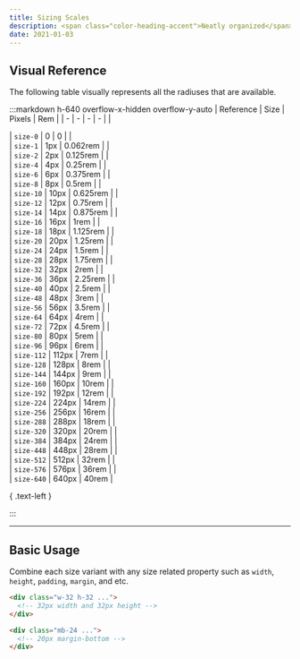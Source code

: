```yaml
---
title: Sizing Scales
description: <span class="color-heading-accent">Neatly organized</span> visual <br class="hidden sm.inline">reference for all sizes
date: 2021-01-03
---
```


## Visual Reference

The following table visually represents all the radiuses that are available.


:::markdown h-640 overflow-x-hidden overflow-y-auto
| Reference | Size | Pixels | Rem |
| - | - | - | - |
| <div class="w-100p h-0 bg-white"></div> | `size-0` | 0 | 0 |
| <div class="w-100p h-1 bg-white"></div> | `size-1` | 1px | 0.062rem |
| <div class="w-100p h-2 bg-white"></div> | `size-2` | 2px | 0.125rem |
| <div class="w-100p h-4 bg-white"></div> | `size-4` | 4px | 0.25rem |
| <div class="w-100p h-6 bg-white"></div> | `size-6` | 6px | 0.375rem |
| <div class="w-100p h-8 bg-white"></div> | `size-8` | 8px | 0.5rem |
| <div class="w-100p h-10 bg-white"></div> | `size-10` | 10px | 0.625rem |
| <div class="w-100p h-12 bg-white"></div> | `size-12` | 12px | 0.75rem |
| <div class="w-100p h-14 bg-white"></div> | `size-14` | 14px | 0.875rem |
| <div class="w-100p h-16 bg-white"></div> | `size-16` | 16px | 1rem |
| <div class="w-100p h-18 bg-white"></div> | `size-18` | 18px | 1.125rem |
| <div class="w-100p h-20 bg-white"></div> | `size-20` | 20px | 1.25rem |
| <div class="w-100p h-24 bg-white"></div> | `size-24` | 24px | 1.5rem |
| <div class="w-100p h-28 bg-white"></div> | `size-28` | 28px | 1.75rem |
| <div class="w-100p h-32 bg-white"></div> | `size-32` | 32px | 2rem |
| <div class="w-100p h-36 bg-white"></div> | `size-36` | 36px | 2.25rem |
| <div class="w-100p h-40 bg-white"></div> | `size-40` | 40px | 2.5rem |
| <div class="w-100p h-48 bg-white"></div> | `size-48` | 48px | 3rem |
| <div class="w-100p h-56 bg-white"></div> | `size-56` | 56px | 3.5rem |
| <div class="w-100p h-64 bg-white"></div> | `size-64` | 64px | 4rem |
| <div class="w-100p h-72 bg-white"></div> | `size-72` | 72px | 4.5rem |
| <div class="w-100p h-80 bg-white"></div> | `size-80` | 80px | 5rem |
| <div class="w-100p h-96 bg-white"></div> | `size-96` | 96px | 6rem |
| <div class="w-100p h-112 bg-white"></div> | `size-112` | 112px | 7rem |
| <div class="w-100p h-128 bg-white"></div> | `size-128` | 128px | 8rem |
| <div class="w-100p h-144 bg-white"></div> | `size-144` | 144px | 9rem |
| <div class="w-100p h-160 bg-white"></div> | `size-160` | 160px | 10rem |
| <div class="w-100p h-192 bg-white"></div> | `size-192` | 192px | 12rem |
| <div class="w-100p h-224 bg-white"></div> | `size-224` | 224px | 14rem |
| <div class="w-100p h-256 bg-white"></div> | `size-256` | 256px | 16rem |
| <div class="w-100p h-288 bg-white"></div> | `size-288` | 288px | 18rem |
| <div class="w-100p h-320 bg-white"></div> | `size-320` | 320px | 20rem |
| <div class="w-100p h-384 bg-white"></div> | `size-384` | 384px | 24rem |
| <div class="w-100p h-448 bg-white"></div> | `size-448` | 448px | 28rem |
| <div class="w-100p h-512 bg-white"></div> | `size-512` | 512px | 32rem |
| <div class="w-100p h-576 bg-white"></div> | `size-576` | 576px | 36rem |
| <div class="w-100p h-640 bg-white"></div> | `size-640` | 640px | 40rem |

{ .text-left }

:::

---

## Basic Usage

Combine each size variant with any size related property such as `width`, `height`, `padding`, `margin`, and etc.

```html
<div class="w-32 h-32 ...">
  <!-- 32px width and 32px height -->
</div>

<div class="mb-24 ...">
  <!-- 20px margin-bottom -->
</div>
```
